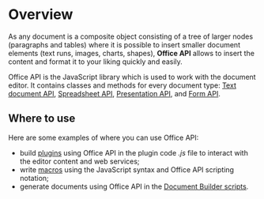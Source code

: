 # Overview

As any document is a composite object consisting of a tree of larger nodes (paragraphs and tables) where it is possible to insert smaller document elements (text runs, images, charts, shapes), **Office API** allows to insert the content and format it to your liking quickly and easily.

Office API is the JavaScript library which is used to work with the document editor. It contains classes and methods for every document type: [Text document API](../usage-api/text-document-api/text-document-api.md), [Spreadsheet API](../usage-api/spreadsheet-api/spreadsheet-api.md), [Presentation API](../usage-api/presentation-api/presentation-api.md), and [Form API](../usage-api/form-api/form-api.md).

## Where to use

Here are some examples of where you can use Office API:

- build [plugins](../../plugin-and-macros/interacting-with-editors/overview/overview.md) using Office API in the plugin code *.js* file to interact with the editor content and web services;
- write [macros](../../plugin-and-macros/macros/getting-started.md) using the JavaScript syntax and Office API scripting notation;
- generate documents using Office API in the [Document Builder scripts](../../document-builder/get-started/overview.md).

